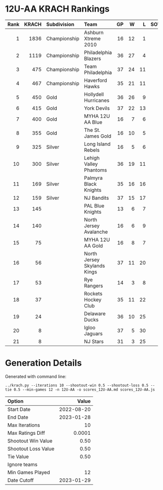 # 12U-AA KRACH Rankings
Rank|KRACH|Subdivision|Team|GP|W|L|SOW|SOL|T|SoS
---:|---:|:---|:---|---:|---:|---:|---:|---:|---:|---:
1|1836|Championship|Ashburn Xtreme 2010|16|12|1|2|1|0|560
2|1119|Championship|Philadelphia Blazers|36|27|4|3|2|0|400
3|475|Championship|Team Philadelphia|37|24|11|1|1|0|370
4|467|Championship|Haverford Hawks|35|21|11|0|3|0|412
5|450|Gold|Hollydell Hurricanes|36|26|9|0|1|0|252
6|415|Gold|York Devils|37|22|13|0|2|0|431
7|400|Gold|MYHA 12U AA Blue|16|7|6|3|0|0|501
8|355|Gold|The St. James Gold|16|10|5|0|1|0|286
9|325|Silver|Long Island Rebels|16|5|6|3|2|0|573
10|300|Silver|Lehigh Valley Phantoms|36|19|11|2|4|0|326
11|169|Silver|Palmyra Black Knights|35|16|16|1|2|0|384
12|159|Silver|NJ Bandits|37|15|17|2|3|0|329
13|145||PAL Blue Knights|13|6|7|0|0|0|406
14|140||North Jersey Avalanche|16|6|9|1|0|0|353
15|75||MYHA 12U AA Gold|16|8|7|1|0|0|139
16|56||North Jersey Skylands Kings|37|11|20|3|3|0|224
17|53||Rye Rangers|14|3|8|2|1|0|255
18|37||Rockets Hockey Club|35|11|22|2|0|0|201
19|24||Delaware Ducks|36|10|25|0|1|0|204
20|8||Igloo Jaguars|37|5|30|1|1|0|181
21|8||NJ Stars|31|3|25|2|1|0|231
# Generation Details

Generated with command line:
```
../krach.py --iterations 10 --shootout-win 0.5 --shootout-loss 0.5 --tie 0.5 --min-games 12 -n 12U-AA -o scores_12U-AA.md scores_12U-AA.js
```

| Option | Value |
| :----- | ----: |
| Start Date | 2022-08-20 |
| End Date | 2023-01-28 |
| Max Iterations | 10 |
| Max Ratings Diff | 0.0001 |
| Shootout Win Value | 0.50 |
| Shootout Loss Value | 0.50 |
| Tie Value | 0.50 |
| Ignore teams |  |
| Min Games Played | 12 |
| Date Cutoff | 2023-01-29 |

